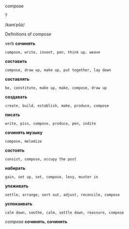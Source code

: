 compose

?

/kəmˈpōz/

Definitions of _compose_

verb
**сочинять**

    compose, write, invent, pen, think up, weave
**составить**

    compose, draw up, make up, put together, lay down
**составлять**

    be, constitute, make up, make, compose, draw up
**создавать**

    create, build, establish, make, produce, compose
**писать**

    write, piss, compose, produce, pen, indite
**сочинять музыку**

    compose, melodize
**состоять**

    consist, compose, occupy the post
**набирать**

    gain, set up, set, compose, levy, muster in
**улаживать**

    settle, arrange, sort out, adjust, reconcile, compose
**успокаивать**

    calm down, soothe, calm, settle down, reassure, compose

_compose_
**сочинять**, **сочинить**